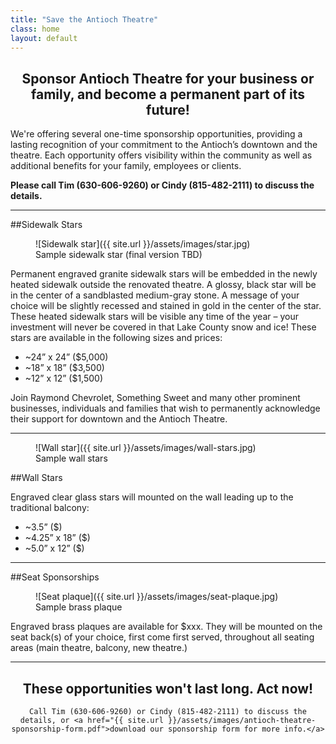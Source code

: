 ```yaml
---
title: "Save the Antioch Theatre"
class: home
layout: default
---
```

<h2 style="text-align: center">Sponsor Antioch Theatre for your business or family, and become a permanent part of its future!</h2>

We're offering several one-time sponsorship opportunities, providing a lasting recognition of your commitment to the Antioch’s downtown and the theatre. Each opportunity offers visibility within the community as well as additional benefits for your family, employees or clients.  

**Please call Tim (630-606-9260) or Cindy (815-482-2111) to discuss the details.**

<hr>

##Sidewalk Stars

<figure class="column-image">
  ![Sidewalk star]({{ site.url }}/assets/images/star.jpg)
  <figcaption>
    Sample sidewalk star (final version TBD)
  </figcaption>
</figure>

Permanent engraved granite sidewalk stars will be embedded in the newly heated sidewalk outside the renovated theatre.  A glossy, black star will be in the center of a sandblasted medium-gray stone. A message of your choice will be slightly recessed and stained in gold in the center of the star. These heated sidewalk stars will be visible any time of the year – your investment will never be covered in that Lake County snow and ice! These stars are available in the following sizes and prices:

* ~24” x 24” ($5,000)
* ~18” x 18” ($3,500)
* ~12” x 12” ($1,500) 

Join Raymond Chevrolet, Something Sweet and many other prominent businesses, individuals and families that wish to permanently acknowledge their support for downtown and the Antioch Theatre.

----
<figure class="column-image right">
  ![Wall star]({{ site.url }}/assets/images/wall-stars.jpg)
  <figcaption>
    Sample wall stars
  </figcaption>
</figure>

##Wall Stars

Engraved clear glass stars will mounted on the wall leading up to the traditional balcony:

* ~3.5” ($)
* ~4.25” x 18” ($)
* ~5.0” x 12” ($)

----

##Seat Sponsorships

<figure class="column-image">
  ![Seat plaque]({{ site.url }}/assets/images/seat-plaque.jpg)
  <figcaption>
    Sample brass plaque
  </figcaption>
</figure>

Engraved brass plaques are available for $xxx.  They will be mounted on the seat back(s) of your choice, first come first served, throughout all seating areas (main theatre, balcony, new theatre.)

----
<div style="text-align: center">
    <h2>These opportunities won't last long. Act now!</h2>

    Call Tim (630-606-9260) or Cindy (815-482-2111) to discuss the details, or <a href="{{ site.url }}/assets/images/antioch-theatre-sponsorship-form.pdf">download our sponsorship form for more info.</a>
</div>

